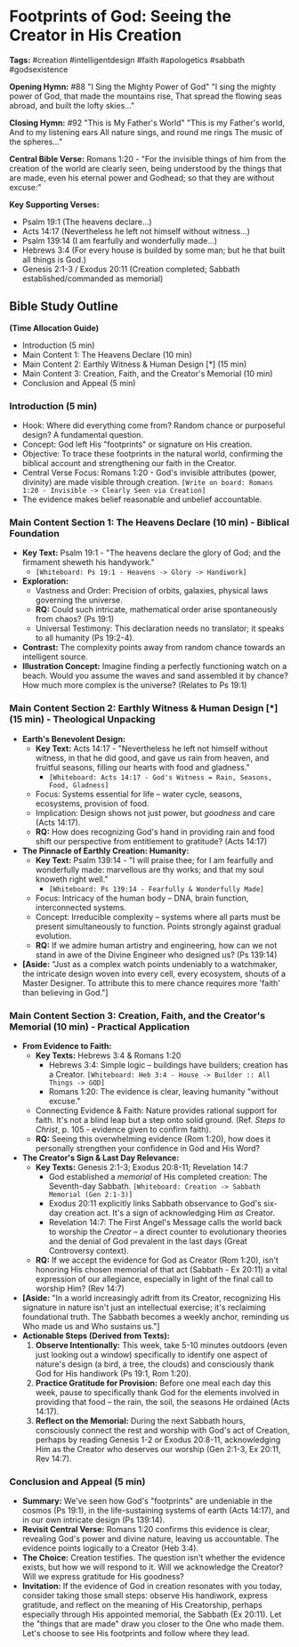 # Footprints of God: Seeing the Creator in His Creation

**Tags:** #creation #intelligentdesign #faith #apologetics #sabbath
#godsexistence

**Opening Hymn:** #88 "I Sing the Mighty Power of God" "I sing the mighty power
of God, that made the mountains rise, That spread the flowing seas abroad, and
built the lofty skies..."

**Closing Hymn:** #92 "This is My Father's World" "This is my Father's world,
And to my listening ears All nature sings, and round me rings The music of the
spheres..."

**Central Bible Verse:** Romans 1:20 - "For the invisible things of him from the
creation of the world are clearly seen, being understood by the things that are
made, even his eternal power and Godhead; so that they are without excuse:"

**Key Supporting Verses:**

- Psalm 19:1 (The heavens declare...)
- Acts 14:17 (Nevertheless he left not himself without witness...)
- Psalm 139:14 (I am fearfully and wonderfully made...)
- Hebrews 3:4 (For every house is builded by some man; but he that built all
  things is God.)
- Genesis 2:1-3 / Exodus 20:11 (Creation completed; Sabbath
  established/commanded as memorial)

## Bible Study Outline

**(Time Allocation Guide)**

- Introduction (5 min)
- Main Content 1: The Heavens Declare (10 min)
- Main Content 2: Earthly Witness & Human Design [*] (15 min)
- Main Content 3: Creation, Faith, and the Creator's Memorial (10 min)
- Conclusion and Appeal (5 min)

### Introduction (5 min)

- Hook: Where did everything come from? Random chance or purposeful design? A
  fundamental question.
- Concept: God left His "footprints" or signature on His creation.
- Objective: To trace these footprints in the natural world, confirming the
  biblical account and strengthening our faith in the Creator.
- Central Verse Focus: Romans 1:20 - God's invisible attributes (power,
  divinity) are made visible through creation.
  `[Write on board: Romans 1:20 - Invisible -> Clearly Seen via Creation]`
- The evidence makes belief reasonable and unbelief accountable.

### Main Content Section 1: The Heavens Declare (10 min) - Biblical Foundation

- **Key Text:** Psalm 19:1 - "The heavens declare the glory of God; and the
  firmament sheweth his handywork."
  - `[Whiteboard: Ps 19:1 - Heavens -> Glory -> Handiwork]`
- **Exploration:**
  - Vastness and Order: Precision of orbits, galaxies, physical laws governing
    the universe.
  - **RQ:** Could such intricate, mathematical order arise spontaneously from
    chaos? (Ps 19:1)
  - Universal Testimony: This declaration needs no translator; it speaks to all
    humanity (Ps 19:2-4).
- **Contrast:** The complexity points away from random chance towards an
  intelligent source.
- **Illustration Concept:** Imagine finding a perfectly functioning watch on a
  beach. Would you assume the waves and sand assembled it by chance? How much
  more complex is the universe? (Relates to Ps 19:1)

### Main Content Section 2: Earthly Witness & Human Design [*] (15 min) - Theological Unpacking

- **Earth's Benevolent Design:**
  - **Key Text:** Acts 14:17 - "Nevertheless he left not himself without
    witness, in that he did good, and gave us rain from heaven, and fruitful
    seasons, filling our hearts with food and gladness."
    - `[Whiteboard: Acts 14:17 - God's Witness = Rain, Seasons, Food, Gladness]`
  - Focus: Systems essential for life – water cycle, seasons, ecosystems,
    provision of food.
  - Implication: Design shows not just power, but _goodness_ and care (Acts
    14:17).
  - **RQ:** How does recognizing God's hand in providing rain and food shift our
    perspective from entitlement to gratitude? (Acts 14:17)
- **The Pinnacle of Earthly Creation: Humanity:**
  - **Key Text:** Psalm 139:14 - "I will praise thee; for I am fearfully and
    wonderfully made: marvellous are thy works; and that my soul knoweth right
    well."
    - `[Whiteboard: Ps 139:14 - Fearfully & Wonderfully Made]`
  - Focus: Intricacy of the human body – DNA, brain function, interconnected
    systems.
  - Concept: Irreducible complexity – systems where all parts must be present
    simultaneously to function. Points strongly against gradual evolution.
  - **RQ:** If we admire human artistry and engineering, how can we not stand in
    awe of the Divine Engineer who designed us? (Ps 139:14)
- **[Aside:** "Just as a complex watch points undeniably to a watchmaker, the
  intricate design woven into every cell, every ecosystem, shouts of a Master
  Designer. To attribute this to mere chance requires more 'faith' than
  believing in God."]

### Main Content Section 3: Creation, Faith, and the Creator's Memorial (10 min) - Practical Application

- **From Evidence to Faith:**
  - **Key Texts:** Hebrews 3:4 & Romans 1:20
    - Hebrews 3:4: Simple logic – buildings have builders; creation has a
      Creator. `[Whiteboard: Heb 3:4 - House -> Builder :: All Things -> GOD]`
    - Romans 1:20: The evidence is clear, leaving humanity "without excuse."
  - Connecting Evidence & Faith: Nature provides rational support for faith.
    It's not a blind leap but a step onto solid ground. (Ref. _Steps to Christ_,
    p. 105 - evidence given to confirm faith).
  - **RQ:** Seeing this overwhelming evidence (Rom 1:20), how does it personally
    strengthen your confidence in God and His Word?
- **The Creator's Sign & Last Day Relevance:**
  - **Key Texts:** Genesis 2:1-3; Exodus 20:8-11; Revelation 14:7
    - God established a _memorial_ of His completed creation: The Seventh-day
      Sabbath. `[Whiteboard: Creation -> Sabbath Memorial (Gen 2:1-3)]`
    - Exodus 20:11 explicitly links Sabbath observance to God's six-day creation
      act. It's a sign of acknowledging Him _as_ Creator.
    - Revelation 14:7: The First Angel's Message calls the world back to worship
      the _Creator_ – a direct counter to evolutionary theories and the denial
      of God prevalent in the last days (Great Controversy context).
  - **RQ:** If we accept the evidence for God as Creator (Rom 1:20), isn't
    honoring His chosen memorial of that act (Sabbath - Ex 20:11) a vital
    expression of our allegiance, especially in light of the final call to
    worship Him? (Rev 14:7)
- **[Aside:** "In a world increasingly adrift from its Creator, recognizing His
  signature in nature isn't just an intellectual exercise; it's reclaiming
  foundational truth. The Sabbath becomes a weekly anchor, reminding us Who made
  us and Who sustains us."]
- **Actionable Steps (Derived from Texts):**
  1.  **Observe Intentionally:** This week, take 5-10 minutes outdoors (even
      just looking out a window) specifically to identify one aspect of nature's
      design (a bird, a tree, the clouds) and consciously thank God for His
      handiwork (Ps 19:1, Rom 1:20).
  2.  **Practice Gratitude for Provision:** Before one meal each day this week,
      pause to specifically thank God for the elements involved in providing
      that food – the rain, the soil, the seasons He ordained (Acts 14:17).
  3.  **Reflect on the Memorial:** During the next Sabbath hours, consciously
      connect the rest and worship with God's act of Creation, perhaps by
      reading Genesis 1-2 or Exodus 20:8-11, acknowledging Him as the Creator
      who deserves our worship (Gen 2:1-3, Ex 20:11, Rev 14:7).

### Conclusion and Appeal (5 min)

- **Summary:** We've seen how God's "footprints" are undeniable in the cosmos
  (Ps 19:1), in the life-sustaining systems of earth (Acts 14:17), and in our
  own intricate design (Ps 139:14).
- **Revisit Central Verse:** Romans 1:20 confirms this evidence is clear,
  revealing God's power and divine nature, leaving us accountable. The evidence
  points logically to a Creator (Heb 3:4).
- **The Choice:** Creation testifies. The question isn't whether the evidence
  exists, but how we will respond to it. Will we acknowledge the Creator? Will
  we express gratitude for His goodness?
- **Invitation:** If the evidence of God in creation resonates with you today,
  consider taking those small steps: observe His handiwork, express gratitude,
  and reflect on the meaning of His Creatorship, perhaps especially through His
  appointed memorial, the Sabbath (Ex 20:11). Let the "things that are made"
  draw you closer to the One who made them. Let's choose to see His footprints
  and follow where they lead.
